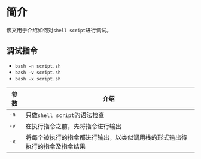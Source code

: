 # 简介

该文用于介绍如何对`shell script`进行调试。

## 调试指令

* `bash -n script.sh`
* `bash -v script.sh`
* `bash -x script.sh`

| 参数    |  介绍  |
|---------|--------|
| `-n`    | 只做`shell script`的语法检查 |
| `-v`    | 在执行指令之前，先将指令进行输出 |
| `-x`    | 将每个被执行的指令都进行输出，以类似调用栈的形式输出待执行的指令及指令结果 |